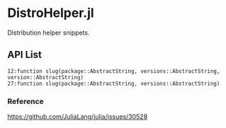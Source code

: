 DistroHelper.jl
===

Distribution helper snippets.


## API List

```
12:function slug(package::AbstractString, versions::AbstractString, version::AbstractString)
27:function slug(package::AbstractString, versions::AbstractString)
```

### Reference

https://github.com/JuliaLang/julia/issues/30528
